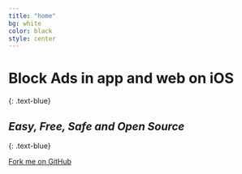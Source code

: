 ```yaml
---
title: "home"
bg: white
color: black
style: center
---
```

<span class="fa-stack subtlecircle" style="font-size:100px; background:rgba(73,167,233,1.0)">
  <i class="fa fa-circle fa-stack-2x text-white"></i>
  <i class="fa fa-paper-plane fa-stack-1x text-blue"></i>
</span>

# Block Ads in app and web on iOS
{: .text-blue}


## *Easy, Free, Safe and Open Source*
{: .text-blue}


<a href="{{ site.source_link }}">Fork me on GitHub</a>